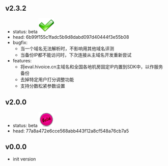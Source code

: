 ## v2.3.2
* status: beta ![released](/internal/imgs/ok.png)
* head: 6b99f155c1fadc5b9d8dabd097d40444f3e55b08
* bugfix:
	* 当一个域名无法解析时，不影响用其他域名评测
	* 当备份IP都不能访问时，下次连接从主域名开发重新尝试
* features:
	* 将eval.hivoice.cn主域名和全国各地机房固定IP内置到SDK中，以作服务备份
	* 去掉特定用户打分调整功能
	* 支持分数松紧参数设置

## v2.0.0
* status: beta ![beta](/internal/imgs/beta.png)
* head: 77a8a472e6cce568abb443f12a8cf548a76cb7a5

## v0.0.0

* init version
